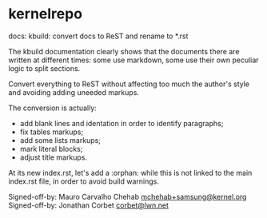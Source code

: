 # kernelrepo
docs: kbuild: convert docs to ReST and rename to *.rst

The kbuild documentation clearly shows that the documents
there are written at different times: some use markdown,
some use their own peculiar logic to split sections.

Convert everything to ReST without affecting too much
the author's style and avoiding adding uneeded markups.

The conversion is actually:
  - add blank lines and identation in order to identify paragraphs;
  - fix tables markups;
  - add some lists markups;
  - mark literal blocks;
  - adjust title markups.

At its new index.rst, let's add a :orphan: while this is not linked to
the main index.rst file, in order to avoid build warnings.

Signed-off-by: Mauro Carvalho Chehab <mchehab+samsung@kernel.org>
Signed-off-by: Jonathan Corbet <corbet@lwn.net>
